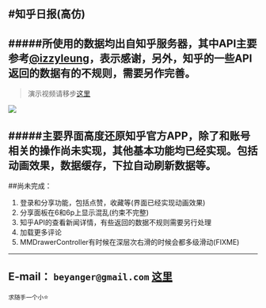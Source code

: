 #知乎日报(高仿)
----------
#####所使用的数据均出自知乎服务器，其中API主要参考[@izzyleung](https://github.com/izzyleung/ZhihuDailyPurify/wiki/%E7%9F%A5%E4%B9%8E%E6%97%A5%E6%8A%A5-API-%E5%88%86%E6%9E%90)，表示感谢，另外，知乎的一些API返回的数据有的不规则，需要另作完善。
-----------

>演示视频请移步[这里](http://v.youku.com/v_show/id_XMTQ4NTg2NjI2NA==.html)


![](https://github.com/beyanger/zhihuDaily/blob/master/zhihuDaily/Resources/90.gif)

#####主要界面高度还原知乎官方APP，除了和账号相关的操作尚未实现，其他基本功能均已经实现。包括动画效果，数据缓存，下拉自动刷新数据等。
-------------
##尚未完成：
1. 登录和分享功能，包括点赞，收藏等(界面已经实现动画效果)
2. 分享面板在6和6p上显示混乱(约束不完整)
3. 知乎API的查看新闻详情，有些返回的数据不规则需要另行处理
4. 加载更多评论
5.  MMDrawerController有时候在深层次右滑的时候会都多级滑动(FIXME)



-------------
E-mail： `beyanger@gmail.com`
[这里](http://blog.beyanger.com)
-------------
`求随手一个小`⭐️
